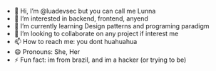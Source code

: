 - 👋 Hi, I’m @luadevsec but you can call me Lunna
- 👀 I’m interested in backend, frontend, anyend
- 🌱 I’m currently learning Design patterns and programing paradigm
- 💞️ I’m looking to collaborate on any project if interest me
- 📫 How to reach me: you dont huahuahua
- 😄 Pronouns: She, Her
- ⚡ Fun fact: im from brazil, and im a hacker (or trying to be)


